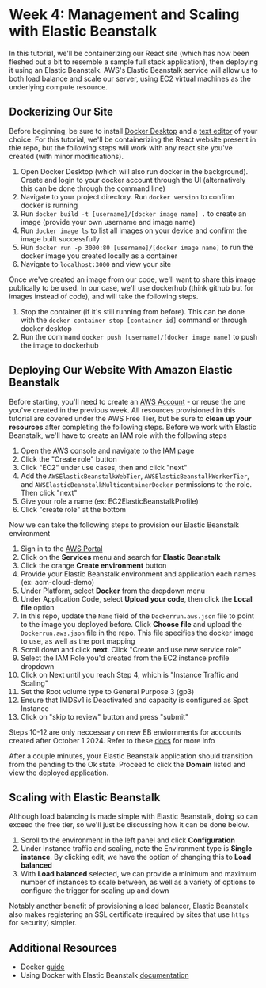 # Week 4: Management and Scaling with Elastic Beanstalk

In this tutorial, we'll be containerizing our React site (which has now been fleshed out a bit to resemble a sample full stack application), then deploying it using an Elastic Beanstalk. AWS's Elastic Beanstalk service will allow us to both load balance and scale our server, using EC2 virtual machines as the underlying compute resource.

## Dockerizing Our Site

Before beginning, be sure to install [Docker Desktop](https://www.docker.com/products/docker-desktop/) and a [text editor](https://code.visualstudio.com/) of your choice. For this tutorial, we'll be containerizing the React website present in thie repo, but the following steps will work with any react site you've created (with minor modifications).

1. Open Docker Desktop (which will also run docker in the background). Create and login to your docker account through the UI (alternatively this can be done through the command line)
2. Navigate to your project directory.  Run `docker version` to confirm docker is running
3. Run `docker build -t [username]/[docker image name] .` to create an image (provide your own username and image name)
4. Run `docker image ls` to list all images on your device and confirm the image built successfully 
5. Run `docker run -p 3000:80 [username]/[docker image name]` to run the docker image you created locally as a container
6. Navigate to `localhost:3000` and view your site

Once we've created an image from our code, we'll want to share this image publically to be used. In our case, we'll use dockerhub (think github but for images instead of code), and will take the following steps.

1. Stop the container (if it's still running from before). This can be done with the `docker container stop [container id]` command or through docker desktop
2. Run the command `docker push [username]/[docker image name]` to push the image to dockerhub

## Deploying Our Website With Amazon Elastic Beanstalk

Before starting, you'll need to create an [AWS Account](https://portal.aws.amazon.com/billing/signup#/start/email) - or reuse the one you've created in the previous week. All resources provisioned in this tutorial are covered under the AWS Free Tier, but be sure to **clean up your resources** after completing the following steps. Before we work with Elastic Beanstalk, we'll have to create an IAM role with the following steps

1. Open the AWS console and navigate to the IAM page
2. Click the "Create role" button
3. Click "EC2" under use cases, then and click "next"
4. Add the `AWSElasticBeanstalkWebTier`, `AWSElasticBeanstalkWorkerTier`, and `AWSElasticBeanstalkMulticontainerDocker` permissions to the role. Then click "next"
5. Give your role a name (ex: EC2ElasticBeanstalkProfile)
6. Click "create role" at the bottom

Now we can take the following steps to provision our Elastic Beanstalk environment

1. Sign in to the [AWS Portal](https://signin.aws.amazon.com/)
2. Click on the **Services** menu and search for **Elastic Beanstalk**
3. Click the orange **Create environment** button
4. Provide your Elastic Beanstalk environment and application each names (ex: acm-cloud-demo)
5. Under Platform, select **Docker** from the dropdown menu
6. Under Application Code, select **Upload your code**, then click the **Local file** option
7. In this repo, update the `Name` field of the `Dockerrun.aws.json` file to point to the image you deployed before. Click **Choose file** and upload the `Dockerrun.aws.json` file in the repo. This file specifies the docker image to use, as well as the port mapping
8. Scroll down and click **next**. Click "Create and use new service role"
9. Select the IAM Role you'd created from the EC2 instance profile dropdown
10. Click on Next until you reach Step 4, which is "Instance Traffic and Scaling"
11. Set the Root volume type to General Purpose 3 (gp3)
12. Ensure that IMDSv1 is Deactivated and capacity is configured as Spot Instance
13. Click on "skip to review" button and press "submit"

Steps 10-12 are only neccessary on new EB enviornments for accounts created after October 1 2024. Refer to these [docs](https://docs.aws.amazon.com/elasticbeanstalk/latest/dg/environments-cfg-autoscaling-launch-templates.html) for more info

After a couple minutes, your Elastic Beanstalk application should transition from the pending to the Ok state. Proceed to click the **Domain** listed and view the deployed application.

## Scaling with Elastic Beanstalk

Although load balancing is made simple with Elastic Beanstalk, doing so can exceed the free tier, so we'll just be discussing how it can be done below.

1. Scroll to the environment in the left panel and click **Configuration**
2. Under Instance traffic and scaling, note the Environment type is **Single instance**. By clicking edit, we have the option of changing this to **Load balanced**
3. With **Load balanced** selected, we can provide a minimum and maximum number of instances to scale between, as well as a variety of options to configure the trigger for scaling up and down

Notably another benefit of provisioning a load balancer, Elastic Beanstalk also makes registering an SSL certificate (required by sites that use `https` for security) simpler.

## Additional Resources
* Docker [guide](https://docker-curriculum.com/)
* Using Docker with Elastic Beanstalk [documentation](https://docs.aws.amazon.com/elasticbeanstalk/latest/dg/create_deploy_docker.html)
